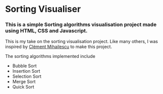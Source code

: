 # Sorting Visualiser
 
 ### This is a simple Sorting algorithms visualisation project made using HTML, CSS and Javascript.
 
 This is my take on the sorting visualisation project. Like many others, I was inspired by [Clément Mihailescu](https://github.com/clementmihailescu) to make this project.
 
The sorting algorithms implemented include 
- Bubble Sort
- Insertion Sort
- Selection Sort
- Merge Sort
- Quick Sort

